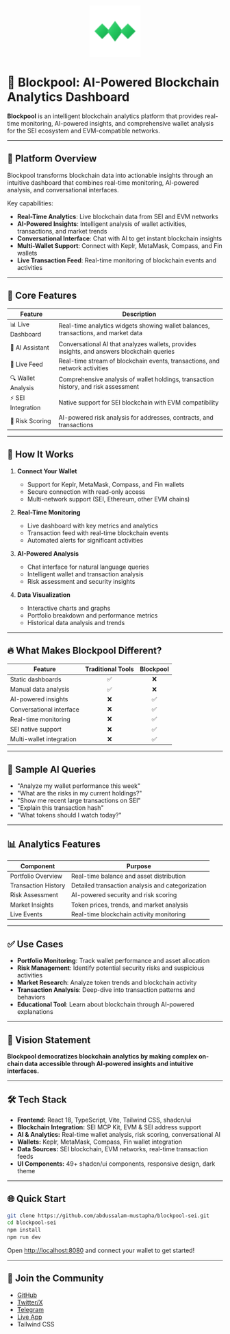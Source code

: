 <p align="center">
  <img src="public/blockpool-logo.svg" alt="Blockpool Logo" width="120"/>
</p>

# 🔷 Blockpool: AI-Powered Blockchain Analytics Dashboard

**Blockpool** is an intelligent blockchain analytics platform that provides real-time monitoring, AI-powered insights, and comprehensive wallet analysis for the SEI ecosystem and EVM-compatible networks.

---

## 🚀 Platform Overview

Blockpool transforms blockchain data into actionable insights through an intuitive dashboard that combines real-time monitoring, AI-powered analysis, and conversational interfaces.

Key capabilities:
- **Real-Time Analytics**: Live blockchain data from SEI and EVM networks
- **AI-Powered Insights**: Intelligent analysis of wallet activities, transactions, and market trends
- **Conversational Interface**: Chat with AI to get instant blockchain insights
- **Multi-Wallet Support**: Connect with Keplr, MetaMask, Compass, and Fin wallets
- **Live Transaction Feed**: Real-time monitoring of blockchain events and activities

---

## 🧠 Core Features

| Feature                  | Description                                                                                 |
|--------------------------|---------------------------------------------------------------------------------------------|
| 📊 Live Dashboard        | Real-time analytics widgets showing wallet balances, transactions, and market data         |
| 🤖 AI Assistant          | Conversational AI that analyzes wallets, provides insights, and answers blockchain queries |
| 📡 Live Feed             | Real-time stream of blockchain events, transactions, and network activities                |
| 🔍 Wallet Analysis       | Comprehensive analysis of wallet holdings, transaction history, and risk assessment        |
| ⚡ SEI Integration        | Native support for SEI blockchain with EVM compatibility                                   |
| 🎯 Risk Scoring          | AI-powered risk analysis for addresses, contracts, and transactions                        |

---

## 🔧 How It Works

1. **Connect Your Wallet**
   - Support for Keplr, MetaMask, Compass, and Fin wallets
   - Secure connection with read-only access
   - Multi-network support (SEI, Ethereum, other EVM chains)

2. **Real-Time Monitoring**
   - Live dashboard with key metrics and analytics
   - Transaction feed with real-time blockchain events
   - Automated alerts for significant activities

3. **AI-Powered Analysis**
   - Chat interface for natural language queries
   - Intelligent wallet and transaction analysis
   - Risk assessment and security insights

4. **Data Visualization**
   - Interactive charts and graphs
   - Portfolio breakdown and performance metrics
   - Historical data analysis and trends

---

## 🔥 What Makes Blockpool Different?

| Feature                 | Traditional Tools | Blockpool |
|-------------------------|:-----------------:|:---------:|
| Static dashboards       |        ✅         |     ❌     |
| Manual data analysis    |        ✅         |     ❌     |
| AI-powered insights     |        ❌         |     ✅     |
| Conversational interface|        ❌         |     ✅     |
| Real-time monitoring    |        ❌         |     ✅     |
| SEI native support      |        ❌         |     ✅     |
| Multi-wallet integration|        ❌         |     ✅     |

---

## 💬 Sample AI Queries

- "Analyze my wallet performance this week"
- "What are the risks in my current holdings?"
- "Show me recent large transactions on SEI"
- "Explain this transaction hash"
- "What tokens should I watch today?"

---

## 📊 Analytics Features

| Component           | Purpose                                        |
|---------------------|------------------------------------------------|
| Portfolio Overview  | Real-time balance and asset distribution      |
| Transaction History | Detailed transaction analysis and categorization|
| Risk Assessment     | AI-powered security and risk scoring          |
| Market Insights     | Token prices, trends, and market analysis     |
| Live Events         | Real-time blockchain activity monitoring      |

---

## ✅ Use Cases

- **Portfolio Monitoring**: Track wallet performance and asset allocation
- **Risk Management**: Identify potential security risks and suspicious activities
- **Market Research**: Analyze token trends and blockchain activity
- **Transaction Analysis**: Deep-dive into transaction patterns and behaviors
- **Educational Tool**: Learn about blockchain through AI-powered explanations

---

## 🧩 Vision Statement

**Blockpool democratizes blockchain analytics by making complex on-chain data accessible through AI-powered insights and intuitive interfaces.**

---

## 🛠️ Tech Stack

- **Frontend:** React 18, TypeScript, Vite, Tailwind CSS, shadcn/ui
- **Blockchain Integration:** SEI MCP Kit, EVM & SEI address support
- **AI & Analytics:** Real-time wallet analysis, risk scoring, conversational AI
- **Wallets:** Keplr, MetaMask, Compass, Fin wallet integration
- **Data Sources:** SEI blockchain, EVM networks, real-time transaction feeds
- **UI Components:** 49+ shadcn/ui components, responsive design, dark theme

---

## 🌐 Quick Start

```bash
git clone https://github.com/abdussalam-mustapha/blockpool-sei.git
cd blockpool-sei
npm install
npm run dev
```

Open [http://localhost:8080](http://localhost:8080) and connect your wallet to get started!

---

## 🤝 Join the Community

- [GitHub](https://github.com/abdussalam-mustapha/blockpool-sei)
- [Twitter/X](https://x.com/blockpoolHQ)
- [Telegram](https://t.me/+xp5fkmRwMYplOTM0)
- [Live App](https://blockpool-sei.vercel.app)
- Tailwind CSS

